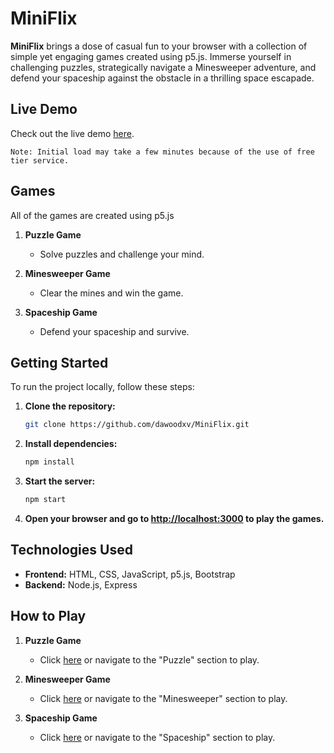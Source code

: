 # MiniFlix

**MiniFlix** brings a dose of casual fun to your browser with a collection of simple yet engaging games created using p5.js. Immerse yourself in challenging puzzles, strategically navigate a Minesweeper adventure, and defend your spaceship against the obstacle in a thrilling space escapade.

## Live Demo

Check out the live demo <a href="https://mini-flix.onrender.com/" target="_blank">here</a>.
```
Note: Initial load may take a few minutes because of the use of free tier service.
```

## Games

All of the games are created using p5.js

1. **Puzzle Game**

   - Solve puzzles and challenge your mind.

2. **Minesweeper Game**

   - Clear the mines and win the game.

3. **Spaceship Game**
   - Defend your spaceship and survive.

## Getting Started

To run the project locally, follow these steps:

1. **Clone the repository:**
   ```bash
   git clone https://github.com/dawoodxv/MiniFlix.git
   ```
2. **Install dependencies:**
   ```bash
   npm install
   ```
3. **Start the server:**
   ```bash
   npm start
   ```
4. **Open your browser and go to [http://localhost:3000](http://localhost:3000) to play the games.**

## Technologies Used

- **Frontend:** HTML, CSS, JavaScript, p5.js, Bootstrap
- **Backend:** Node.js, Express

## How to Play

1. **Puzzle Game**

   - Click <a href="https://mini-flix.onrender.com/puzzle" target="_blank">here</a> or navigate to the "Puzzle" section to play.

2. **Minesweeper Game**

   - Click <a href="https://mini-flix.onrender.com/minesweeper" target="_blank">here</a> or navigate to the "Minesweeper" section to play.

3. **Spaceship Game**
   - Click <a href="https://mini-flix.onrender.com/spaceship" target="_blank">here</a> or navigate to the "Spaceship" section to play.
